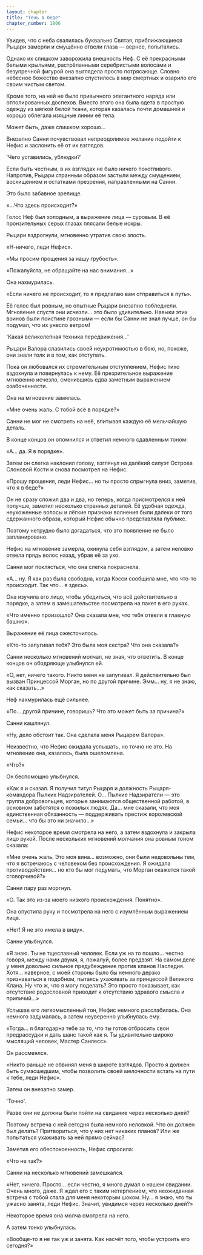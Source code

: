 ```yaml
---
layout: chapter
title: "Тень в беде"
chapter_number: 1806
---
```




Увидев, что с неба свалилась буквально Святая, приближающиеся Рыцари замерли и смущённо отвели глаза — вернее, попытались.

Однако их слишком заворожила внешность Неф. С её прекрасными белыми крыльями, растрёпанными серебристыми волосами и безупречной фигурой она выглядела просто потрясающе. Словно небесное божество внезапно спустилось в мир смертных и озарило его своим чистым светом.

Кроме того, на ней не было привычного элегантного наряда или отполированных доспехов. Вместо этого она была одета в простую одежду из мягкой белой ткани, которая казалась почти домашней и хорошо облегала изящные линии её тела.

Может быть, даже слишком хорошо...

Внезапно Санни почувствовал непреодолимое желание подойти к Нефис и заслонить её от их взглядов.

'Чего уставились, ублюдки?'

Если быть честным, в их взглядах не было ничего похотливого. Напротив, Рыцари странным образом застыли между смущением, восхищением и остатками презрения, направленными на Санни.

Это было забавное зрелище.

«...Что здесь происходит?»

Голос Неф был холодным, а выражение лица — суровым. В её пронзительных серых глазах плясали белые искры.

Рыцари вздрогнули, мгновенно утратив свою злость.

«Н-ничего, леди Нефис».

«Мы просим прощения за нашу грубость».

«Пожалуйста, не обращайте на нас внимания...»

Она нахмурилась.

«Если ничего не происходит, то я предлагаю вам отправиться в путь».

Её голос был ровным, но опытные Рыцари внезапно побледнели. Мгновение спустя они исчезли... это было удивительно. Навыки этих воинов были поистине грозными — если бы Санни не знал лучше, он бы подумал, что их унесло ветром!

'Какая великолепная техника передвижения...'

Рыцари Валора славились своей неукротимостью в бою, но, похоже, они знали толк и в том, как отступать.

Пока он любовался их стремительным отступлением, Нефис тихо вздохнула и повернулась к нему. Её презрительное выражение мгновенно исчезло, сменившись едва заметным выражением озабоченности.

Она на мгновение замялась.

«Мне очень жаль. С тобой всё в порядке?»

Санни не мог не смотреть на неё, впитывая каждую её мельчайшую деталь.

В конце концов он опомнился и ответил немного сдавленным тоном:

«А... да. Я в порядке».

Затем он слегка наклонил голову, взглянул на далёкий силуэт Острова Слоновой Кости и снова посмотрел на Нефис.

«Прошу прощения, леди Нефис... но ты просто спрыгнула вниз, заметив, что я в беде?»

Он не сразу сложил два и два, но теперь, когда присмотрелся к ней получше, заметил несколько странных деталей. Её удобная одежда, неухоженные волосы и лёгкие признаки волнения были далеки от того сдержанного образа, который Нефис обычно представляла публике.

Поэтому нетрудно было догадаться, что это появление не было запланировано.

Нефис на мгновение замерла, окинула себя взглядом, а затем неловко отвела прядь волос назад, убрав её за ухо.

Санни мог поклясться, что она слегка покраснела.

«А... ну. Я как раз была свободна, когда Кэсси сообщила мне, что что-то происходит. Так что... я здесь».

Она изучила его лицо, чтобы убедиться, что всё действительно в порядке, а затем в замешательстве посмотрела на пакет в его руках.

«Что именно произошло? Она сказала мне, что тебя отвели в главную башню».

Выражение её лица ожесточилось.

«Кто-то запугивал тебя? Это была моя сестра? Что она сказала?»

Санни несколько мгновений молчал, не зная, что ответить. В конце концов он ободряюще улыбнулся ей.

«О, нет, ничего такого. Никто меня не запугивал. Я действительно был вызван Принцессой Морган, но по другой причине. Эмм... ну, я не знаю, как сказать...»

Неф нахмурилась ещё сильнее.

«По... другой причине, говоришь? Что это может быть за причина?»

Санни кашлянул.

«Ну, дело обстоит так. Она сделала меня Рыцарем Валора».

Неизвестно, что Нефис ожидала услышать, но точно не это. На мгновение она, казалось, была ошеломлена.

«Что?»

Он беспомощно улыбнулся.

«Как я и сказал. Я получил титул Рыцаря и должность Рыцаря-командора Пылких Надзирателей. О... Пылкие Надзиратели — это группа добровольцев, которые занимаются общественной работой, в основном заботятся о пожилых людях. Да... мне сказали, что моя единственная обязанность — поддерживать престиж королевской семьи... что бы это ни значило...»

Нефис некоторое время смотрела на него, а затем вздохнула и закрыла лицо рукой. После нескольких мгновений молчания она ровным тоном сказала:

«Мне очень жаль. Это моя вина... возможно, они были недовольны тем, что я встречаюсь с человеком без происхождения. Я ожидала противодействия... но кто бы мог подумать, что Морган окажется такой сговорчивой?»

Санни пару раз моргнул.

«О. Так это из-за моего низкого происхождения. Понятно».

Она опустила руку и посмотрела на него с изумлённым выражением лица.

«Нет! Я не это имела в виду».

Санни улыбнулся.

«Я знаю. Ты не тщеславный человек. Если уж на то пошло... честно говоря, между нами двумя, я, пожалуй, более предвзят. На самом деле у меня довольно сильное предубеждение против кланов Наследия. Хотя... наверное, с моей стороны было бы немного дерзко признаваться в подобном, пытаясь ухаживать за принцессой Великого Клана. Ну что ж, что я могу поделать? Это просто показывает, как отсутствие родословной приводит к отсутствию здравого смысла и приличий...»

Услышав его легкомысленный тон, Нефис немного расслабилась. Она немного задумалась, а затем неуверенно улыбнулась ему.

«Тогда... я благодарна тебе за то, что ты готов отбросить свои предрассудки и дать шанс такой как я. Ты удивительно широко мыслящий человек, Мастер Санлесс».

Он рассмеялся.

«Никто раньше не обвинял меня в широте взглядов. Просто я должен быть сумасшедшим, чтобы позволить своей мелочности встать на пути к тебе, леди Нефис».

Затем он внезапно замер.

'Точно'.

Разве они не должны были пойти на свидание через несколько дней?

Поэтому встреча с ней сегодня была немного неловкой. Что он должен был делать? Притвориться, что у них нет никаких планов? Или же попытаться ухаживать за ней прямо сейчас?

Заметив его обеспокоенность, Нефис спросила:

«Что не так?»

Санни на несколько мгновений замешкался.

«Нет, ничего. Просто... если честно, я много думал о нашем свидании. Очень много, даже. Я ждал его с таким нетерпением, что неожиданная встреча с тобой стала для меня некоторым шоком. Ну... я знаю, что ты ужасно занята, леди Нефис. Значит, увидимся через несколько дней?»

Некоторое время она молча смотрела на него.

А затем тонко улыбнулась.

«Вообще-то я не так уж и занята. Как насчёт того, чтобы устроить его сегодня?»

